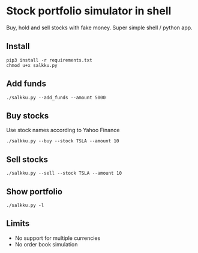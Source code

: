# Stock portfolio simulator in shell

Buy, hold and sell stocks with fake money. Super simple shell / python app.

## Install

```
pip3 install -r requirements.txt
chmod u+x salkku.py
```

## Add funds
```
./salkku.py --add_funds --amount 5000
```

## Buy stocks

Use stock names according to Yahoo Finance

```
./salkku.py --buy --stock TSLA --amount 10
```

## Sell stocks

```
./salkku.py --sell --stock TSLA --amount 10
```

## Show portfolio

```
./salkku.py -l
```

## Limits

 - No support for multiple currencies
 - No order book simulation
